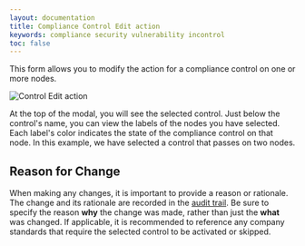 ```yaml
---
layout: documentation
title: Compliance Control Edit action
keywords: compliance security vulnerability incontrol
toc: false
---
```

This form allows you to modify the action for a compliance control on one or more nodes.

![Control Edit action](/in_control_docs/docs/images/control-edit-action.jpg)

At the top of the modal, you will see the selected control. Just below the control's name, you can view the labels of the nodes you have selected. Each label's color indicates the state of the compliance control on that node. In this example, we have selected a control that passes on two nodes.

## Reason for Change

When making any changes, it is important to provide a reason or rationale. The change and its rationale are recorded in the [audit trail](/docs/in_control/audit_trail.html). Be sure to specify the reason **why** the change was made, rather than just the **what** was changed. If applicable, it is recommended to reference any company standards that require the selected control to be activated or skipped.
